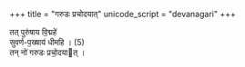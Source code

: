 +++
title = "गरुडः प्रचोदयात्"
unicode_script = "devanagari"
+++

तत् पुरु॑षाय वि॒द्महे॑  
सुवर्ण-प॒ख्षाय॑ धीमहि । (5)  
तन् नो॑ गरुडः प्रचो॒दयात् । 